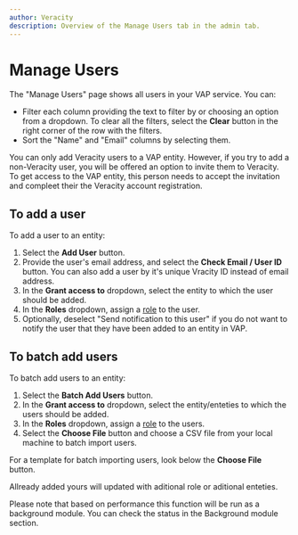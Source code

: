 ```yaml
---
author: Veracity
description: Overview of the Manage Users tab in the admin tab.
---
```


# Manage Users

The "Manage Users" page shows all users in your VAP service. You can:
* Filter each column providing the text to filter by or choosing an option from a dropdown. To clear all the filters, select the **Clear** button in the right corner of the row with the filters.
* Sort the "Name" and "Email" columns by selecting them.

You can only add Veracity users to a VAP entity. However, if you try to add a non-Veracity user, you will be offered an option to invite them to Veracity. To get access to the VAP entity, this person needs to accept the invitation and compleet their the Veracity account registration.

## To add a user

To add a user to an entity:
1. Select the **Add User** button.
2. Provide the user's email address, and select the **Check Email / User ID** button. You can also add a user by it's unique Vracity ID instead of email address.
3. In the **Grant access to** dropdown, select the entity to which the user should be added.
4. In the **Roles** dropdown, assign a [role](../user-roles.md) to the user.
5. Optionally, deselect "Send notification to this user" if you do not want to notify the user that they have been added to an entity in VAP.

## To batch add users

To batch add users to an entity:
1. Select the **Batch Add Users** button.
2. In the **Grant access to** dropdown, select the entity/enteties to which the users should be added.
3. In the **Roles** dropdown, assign a [role](userroles.md) to the users.
4. Select the **Choose File** button and choose a CSV file from your local machine to batch import users.

For a template for batch importing users, look below the **Choose File** button. 

Allready added yours will updated with aditional role or aditional enteties.

Please note that based on performance this function will be run as a background module. You can check the status in the Background module section.
